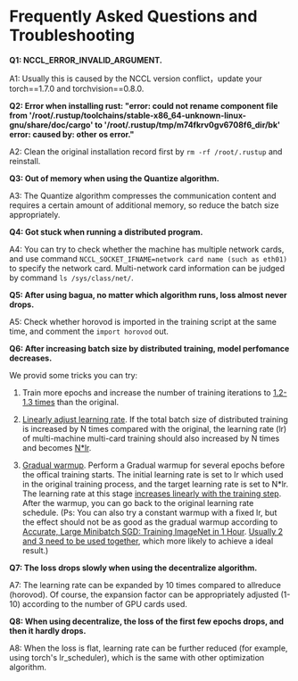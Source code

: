# Frequently Asked Questions and Troubleshooting

**Q1: NCCL_ERROR_INVALID_ARGUMENT.**

A1: Usually this is caused by the NCCL version conflict，update your torch==1.7.0 and torchvision==0.8.0.

**Q2: Error when installing rust:   "error: could not rename component file from '/root/.rustup/toolchains/stable-x86_64-unknown-linux-gnu/share/doc/cargo' to '/root/.rustup/tmp/m74fkrv0gv6708f6_dir/bk'
error: caused by: other os error."**

A2: Clean the original installation record first by `rm -rf /root/.rustup` and reinstall.

**Q3: Out of memory when using the Quantize algorithm.**

A3: The Quantize algorithm compresses the communication content and requires a certain amount of additional memory, so reduce the batch size appropriately.

**Q4: Got stuck when running a distributed program.**

A4: You can try to check whether the machine has multiple network cards, and use command `NCCL_SOCKET_IFNAME=network card name (such as eth01)` to specify the network card. Multi-network card information can be judged by command `ls /sys/class/net/`.

**Q5: After using bagua, no matter which algorithm runs, loss almost never drops.**

A5: Check whether horovod is imported in the training script at the same time, and comment the `import horovod` out.

**Q6: After increasing batch size by distributed training, model perfomance decreases.**

We provid some tricks you can try:
1. Train more epochs and increase the number of training iterations to <u>1.2-1.3 times</u> than the original.
   
2. <u>Linearly adjust learning rate</u>. If the total batch size of distributed training is increased by N times compared with the original, the learning rate (lr) of multi-machine multi-card training should also increased by N times and becomes <u>N*lr</u>.
   
3. <u>Gradual warmup</u>. Perform a Gradual warmup for several epochs before the offical training starts. The initial learning rate is set to lr which used in the original training process, and the target learning rate is set to N*lr. The learning rate at this stage  <u>increases linearly with the training step</u>. After the warmup, you can go back to the original learning rate schedule. (Ps: You can also try a constant warmup with a fixed lr, but the effect should not be as good as the gradual warmup according to [Accurate, Large Minibatch SGD:
Training ImageNet in 1 Hour](https://arxiv.org/pdf/1706.02677.pdf). <u>Usually 2 and 3 need to be used together</u>, which more likely to achieve a ideal result.)

**Q7: The loss drops slowly when using the decentralize algorithm.**

A7: The learning rate can be expanded by 10 times compared to allreduce (horovod). Of course, the expansion factor can be appropriately adjusted (1-10) according to the number of GPU cards used.

**Q8: When using decentralize, the loss of the first few epochs drops, and then it hardly drops.**

A8: When the loss is flat, learning rate can be further reduced (for example, using torch's lr_scheduler), which is the same with other optimization algorithm.

